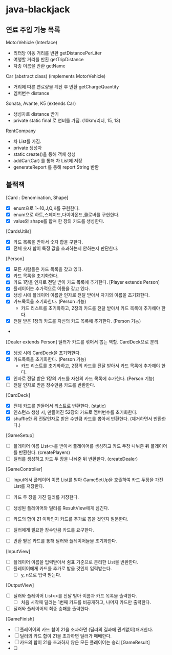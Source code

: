 # java-blackjack

## 연료 주입 기능 목록

MotorVehicle (Interface)

- 리터당 이동 거리를 반환 getDistancePerLiter
- 여행할 거리를 반환 getTripDistance
- 차종 이름을 반환 getName

Car (abstract class) (implements MotorVehicle)

- 거리에 따른 연료량을 계산 후 반환 getChargeQuantity
- 멤버변수 distance

Sonata, Avante, K5 (extends Car)

- 생성자로 distance 받기
- private static final 로 연비를 가짐. (10km/리터, 15, 13)

RentCompany

- 차 List를 가짐.
- private 생성자
- static create()을 통해 객체 생성
- addCar(Car) 를 통해 차 List에 저장
- generateReport 를 통해 report String 반환

## 블랙잭

[Card : Denomination, Shape]
- [x] enum으로 1~10,J,Q,K를 구현한다.
- [x] enum으로 하트,스페이드,다이아몬드,클로버를 구현한다.
- [x] value와 shape를 합쳐 한 장의 카드를 생성한다.

[CardsUtils]
- [x] 카드 목록을 받아서 숫자 합을 구한다.
- [x] 전체 숫자 합이 특정 값을 초과하는지 안하는지 판단한다.

[Person]
- [x] 모든 사람들은 카드 목록을 갖고 있다.
- [x] 카드 목록을 초기화한다.
- [x] 카드 1장을 인자로 전달 받아 카드 목록에 추가한다.
[Player extends Person]
- [x] 플레이어는 추가적으로 이름을 갖고 있다.
- [x] 생성 시에 플레이어 이름만 인자로 전달 받아서 자기의 이름을 초기화한다.
- [x] 카드목록을 초기화한다. (Person 기능)
  - 카드 리스트를 초기화하고, 2장의 카드를 전달 받아서 카드 목록에 추가해야 한다.
- [x] 전달 받은 1장의 카드를 자신의 카드 목록에 추가한다. (Person 기능)
- 
[Dealer extends Person]
딜러가 카드를 섞어서 뽑는 역할. CardDeck으로 분리.
- [x] 생성 시에 CardDeck을 초기화한다.
- [x] 카드목록을 초기화한다. (Person 기능)
  - 카드 리스트를 초기화하고, 2장의 카드를 전달 받아서 카드 목록에 추가해야 한다.
- [x] 인자로 전달 받은 1장의 카드를 자신의 카드 목록에 추가한다. (Person 기능)
- [ ] 전달 인자로 받은 장수만큼 카드를 반환한다.

[CardDeck]
- [x] 전체 카드를 만들어서 리스트로 반환한다. (static)
- [x] 인스턴스 생성 시, 만들어진 52장의 카드로 멤버변수를 초기화한다.
- [x] shuffle한 뒤 전달인자로 받은 수만큼 카드를 뽑아서 반환한다. (제거하면서 반환한다.)

[GameSetup]
- [ ] 플레이어 이름 List<>를 받아서 플레이어를 생성하고 카드 두장 나눠준 뒤 플레이어를 반환한다. (createPlayers)
- [ ] 딜러를 생성하고 카드 두 장을 나눠준 뒤 반환한다. (createDealer)

[GameController]
- [ ] Input에서 플레이어 이름 List를 받아 GameSetUp을 호출하여 카드 두장을 가진 List<Player>를 저장한다.
- [ ] 카드 두 장을 가진 딜러를 저장한다.
- [ ] 생성된 플레이어와 딜러를 ResultView에게 넘긴다.


- [ ] 카드의 합이 21 이하인지 카드를 추가로 뽑을 것인지 질문한다. 
- [ ] 딜러에게 필요한 장수만큼 카드를 요구한다.
- [ ] 반환 받은 카드를 통해 딜러와 플레이어들을 초기화한다.

[InputView]
-[ ] 플레이어 이름을 입력받아서 쉼표 기준으로 분리한 List<String>을 반환한다.
-[ ] 플레이어에게 카드를 추가로 받을 것인지 입력받는다.
  -[ ] y, n으로 입력 받는다.

[OutputView]
-[ ] 딜러와 플레이어 List<>를 전달 받아 이름과 카드 목록을 출력한다.
  -[ ] 처음 시작때 딜러는 1번째 카드를 비공개하고, 나머지 카드만 출력한다.
-[ ] 딜러와 플레이어의 최종 승패를 출력한다.

[GameFinish]
- [ ] 플레이어의 카드 합이 21을 초과하면 (딜러의 결과에 관계없이)패배한다.
- [ ] 딜러의 카드 합이 21을 초과하면 딜러가 패배한다.
- [ ] 카드의 합이 21을 초과하지 않은 모든 플레이어는 승리
[GameResult]
- [ ]
